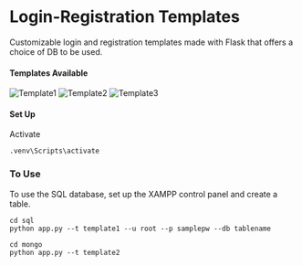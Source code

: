 # Login-Registration Templates 
Customizable login and registration templates made with Flask that offers a choice of DB to be used.

#### Templates Available

![Template1](https://github.com/VaishnaviNandakumar/python-flask/blob/main/docs/template1.gif)
![Template2](https://github.com/VaishnaviNandakumar/python-flask/blob/main/docs/template2.gif)
![Template3](https://github.com/VaishnaviNandakumar/python-flask/blob/main/docs/template3.gif)


#### Set Up
Activate
```
.venv\Scripts\activate
```

### To Use
To use the SQL database, set up the XAMPP control panel and create a table.
```
cd sql
python app.py --t template1 --u root --p samplepw --db tablename
```

```
cd mongo
python app.py --t template2
```
